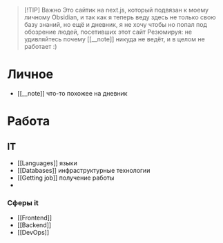 
> [!TIP] Важно
> Это сайтик на next.js, который подвязан к моему личному Obsidian, и так как я теперь веду здесь не только свою базу знаний, но ещё и дневник, я не хочу чтобы но попал под обозрение людей, посетивших этот сайт
> Резюмируя: не удивляйтесь почему [[__note]] никуда не ведёт, и в целом не работает :)

# Личное
* [[__note]] что-то похожее на дневник 
# Работа
## IT
* [[Languages]] языки
* [[Databases]] инфраструктурные технологии
* [[Getting job]] получение работы
* 
### Сферы it
* [[Frontend]]
* [[Backend]]
* [[DevOps]]
